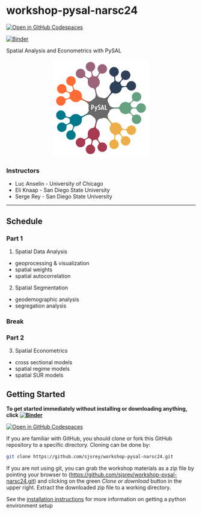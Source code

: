 # workshop-pysal-narsc24

[![Open in GitHub Codespaces](https://github.com/codespaces/badge.svg)](https://codespaces.new/sjsrey/workshop-pysal-narsc24)

[![Binder](https://mybinder.org/badge_logo.svg)](https://mybinder.org/v2/gh/sjsrey/workshop-pysal-narsc24/main?urlpath=lab)

Spatial Analysis and Econometrics with PySAL

<p align="center">
<img height=260 src='docs/figs/pysal_logo.png' >
</p>

### Instructors

* Luc Anselin - University of Chicago
* Eli Knaap - San Diego State University
* Serge Rey - San Diego State University

---

## Schedule

### Part 1

1. Spatial Data Analysis
* geoprocessing & visualization
* spatial weights
* spatial autocorrelation

2. Spatial Segmentation

* geodemographic analysis
* segregation analysis

### Break

### Part 2

3. Spatial Econometrics

* cross sectional models
* spatial regime models
* spatial SUR models

## Getting Started

__To get started immediately without installing or downloading anything, click [![Binder](https://mybinder.org/badge_logo.svg)](https://mybinder.org/v2/gh/sjsrey/workshop-pysal-narsc24/main?urlpath=lab)__

[![Open in GitHub Codespaces](https://github.com/codespaces/badge.svg)](https://codespaces.new/sjsrey/workshop-pysal-narsc24)

If you are familiar with GitHub, you should clone or fork this GitHub repository to a specific directory. Cloning can be done by:

```bash
git clone https://github.com/sjsrey/workshop-pysal-narsc24.git
```

If you are not using git, you can grab the workshop materials as a zip file by pointing your browser to (<https://github.com/sjsrey/workshop-pysal-narsc24.git>) and clicking on the green _Clone or download_ button in the upper right. Extract the downloaded zip file to a working directory.

See the [installation instructions](docs/installation.md) for more information on getting a python environment setup
